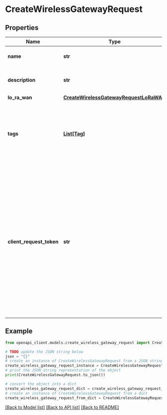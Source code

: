 # CreateWirelessGatewayRequest


## Properties

Name | Type | Description | Notes
------------ | ------------- | ------------- | -------------
**name** | **str** | The name of the new resource. | [optional] 
**description** | **str** | The description of the new resource. | [optional] 
**lo_ra_wan** | [**CreateWirelessGatewayRequestLoRaWAN**](CreateWirelessGatewayRequestLoRaWAN.md) |  | 
**tags** | [**List[Tag]**](Tag.md) | The tag to attach to the specified resource. Tags are metadata that you can use to manage a resource. | [optional] 
**client_request_token** | **str** | Each resource must have a unique client request token. If you try to create a new resource with the same token as a resource that already exists, an exception occurs. If you omit this value, AWS SDKs will automatically generate a unique client request. | [optional] 

## Example

```python
from openapi_client.models.create_wireless_gateway_request import CreateWirelessGatewayRequest

# TODO update the JSON string below
json = "{}"
# create an instance of CreateWirelessGatewayRequest from a JSON string
create_wireless_gateway_request_instance = CreateWirelessGatewayRequest.from_json(json)
# print the JSON string representation of the object
print(CreateWirelessGatewayRequest.to_json())

# convert the object into a dict
create_wireless_gateway_request_dict = create_wireless_gateway_request_instance.to_dict()
# create an instance of CreateWirelessGatewayRequest from a dict
create_wireless_gateway_request_from_dict = CreateWirelessGatewayRequest.from_dict(create_wireless_gateway_request_dict)
```
[[Back to Model list]](../README.md#documentation-for-models) [[Back to API list]](../README.md#documentation-for-api-endpoints) [[Back to README]](../README.md)


